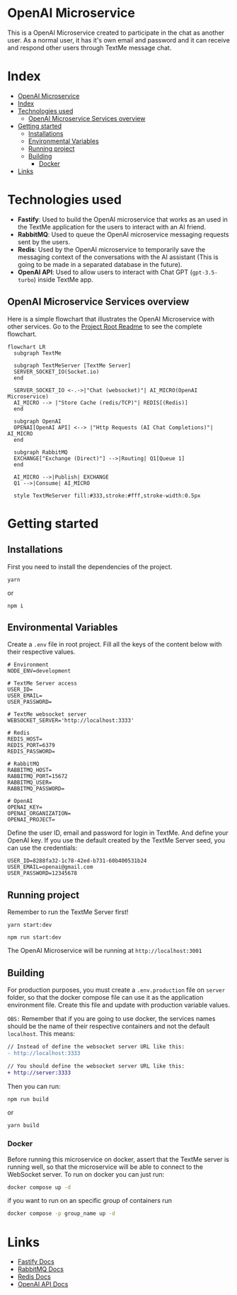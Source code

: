 # OpenAI Microservice

This is a OpenAI Microservice created to participate in the chat as another user. As a normal user, it has it's own email and password and it can receive and respond other users through TextMe message chat.

# Index

- [OpenAI Microservice](#openai-microservice)
- [Index](#index)
- [Technologies used](#technologies-used)
  - [OpenAI Microservice Services overview](#openai-microservice-services-overview)
- [Getting started](#getting-started)
  - [Installations](#installations)
  - [Environmental Variables](#environmental-variables)
  - [Running project](#running-project)
  - [Building](#building)
    - [Docker](#docker)
- [Links](#links)

# Technologies used

- **Fastify**: Used to build the OpenAI microservice that works as an used in the TextMe application for the users to interact with an AI friend.
- **RabbitMQ**: Used to queue the OpenAI microservice messaging requests sent by the users.
- **Redis**: Used by the OpenAI microservice to temporarily save the messaging context of the conversations with the AI assistant (This is going to be made in a separated database in the future).
- **OpenAI API**: Used to allow users to interact with Chat GPT (`gpt-3.5-turbo`) inside TextMe app.

## OpenAI Microservice Services overview

Here is a simple flowchart that illustrates the OpenAI Microservice with other services. Go to the [Project Root Readme](../README.md) to see the complete flowchart.

```mermaid
flowchart LR
  subgraph TextMe
  
  subgraph TextMeServer [TextMe Server]
  SERVER_SOCKET_IO(Socket.io)
  end

  SERVER_SOCKET_IO <-.->|"Chat (websocket)"| AI_MICRO(OpenAI Microservice)
  AI_MICRO --> |"Store Cache (redis/TCP)"| REDIS[(Redis)]
  end

  subgraph OpenAI
  OPENAI[OpenAI API] <--> |"Http Requests (AI Chat Completions)"| AI_MICRO
  end

  subgraph RabbitMQ
  EXCHANGE["Exchange (Direct)"] -->|Routing| Q1[Queue 1]
  end

  AI_MICRO -->|Publish| EXCHANGE
  Q1 -->|Consume| AI_MICRO

  style TextMeServer fill:#333,stroke:#fff,stroke-width:0.5px
```

# Getting started

## Installations

First you need to install the dependencies of the project.

```
yarn
```

or

```
npm i
```

## Environmental Variables

Create a `.env` file in root project. Fill all the keys of the content below with their respective values.

```text
# Environment
NODE_ENV=development

# TextMe Server access
USER_ID=
USER_EMAIL=
USER_PASSWORD=

# TextMe websocket server
WEBSOCKET_SERVER='http://localhost:3333'

# Redis
REDIS_HOST=
REDIS_PORT=6379
REDIS_PASSWORD=

# RabbitMQ
RABBITMQ_HOST=
RABBITMQ_PORT=15672
RABBITMQ_USER=
RABBITMQ_PASSWORD=

# OpenAI
OPENAI_KEY=
OPENAI_ORGANIZATION=
OPENAI_PROJECT=
```

Define the user ID, email and password for login in TextMe. And define your OpenAI key. If you use the default created by the TextMe Server seed, you can use the credentials:

```
USER_ID=8288fa32-1c78-42ed-b731-60b400531b24
USER_EMAIL=openai@gmail.com
USER_PASSWORD=12345678
```

## Running project
Remember to run the TextMe Server first!

```
yarn start:dev
```

```
npm run start:dev
```

The OpenAI Microservice will be running at `http://localhost:3001`

## Building

For production purposes, you must create a `.env.production` file on `server` folder, so that the docker compose file can use it as the application environment file. Create this file and update with production variable values.

`OBS:` Remember that if you are going to use docker, the services names should be the name of their respective containers and not the default `localhost`. This means:

```diff
// Instead of define the websocket server URL like this:
- http://localhost:3333

// You should define the websocket server URL like this:
+ http://server:3333
```

Then you can run:

```bash
npm run build
```

or

```bash
yarn build
```

### Docker

Before running this microservice on docker, assert that the TextMe server is running well, so that the microservice will be able to connect to the WebSocket server. To run on docker you can just run:

```bash
docker compose up -d
```

if you want to run on an specific group of containers run

```bash
docker compose -p group_name up -d
```

# Links

- [Fastify Docs](https://fastify.dev/docs/latest/)
- [RabbitMQ Docs](https://www.rabbitmq.com/docs)
- [Redis Docs](https://redis.io/docs/latest/)
- [OpenAI API Docs](https://platform.openai.com/docs/concepts)